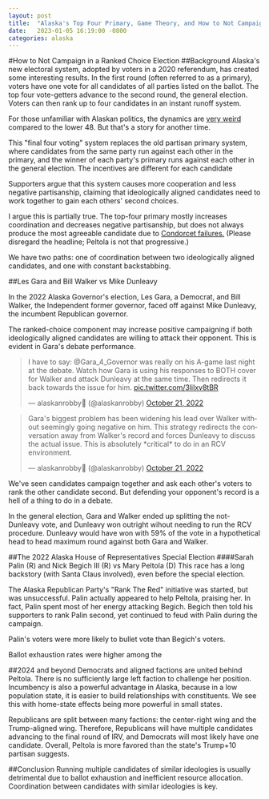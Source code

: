 ```yaml
---
layout: post
title:  "Alaska's Top Four Primary, Game Theory, and How to Not Campaign in a Ranked Choice Election"
date:   2023-01-05 16:19:00 -0800
categories: alaska
---
```

#How to Not Campaign in a Ranked Choice Election
##Background
Alaska's new electoral system, adopted by voters in a 2020 referendum, has created some interesting results. In the first round (often referred to as a primary), voters have one vote for all candidates of all parties listed on the ballot. The top four vote-getters advance to the second round, the general election. Voters can then rank up to four candidates in an instant runoff system. 

For those unfamiliar with Alaskan politics, the dynamics are [very weird](https://www.csmonitor.com/USA/Politics/2023/0105/We-re-all-on-the-same-team-Inside-the-Alaska-model-for-US-politics) compared to the lower 48. But that's a story for another time. 

This "final four voting" system replaces the old partisan primary system, where candidates from the same party run against each other in the primary, and the winner of each party's primary runs against each other in the general election. The incentives are different for each candidate

Supporters argue that this system causes more cooperation and less negative partisanship, claiming that ideologically aligned candidates need to work together to gain each others' second choices.

I argue this is partially true. The top-four primary mostly increases coordination and decreases negative partisanship, but does not always produce the most agreeable candidate due to [Condorcet failures.](https://electionscience.org/commentary-analysis/rcv-fools-palin-voters-into-electing-a-progressive-democrat/) (Please disregard the headline; Peltola is not that progressive.)

We have two paths: one of coordination between two ideologically aligned candidates, and one with constant backstabbing.

##Les Gara and Bill Walker vs Mike Dunleavy

In the 2022 Alaska Governor's election, Les Gara, a Democrat, and Bill Walker, the Independent former governor, faced off against Mike Dunleavy, the incumbent Republican governor.

The ranked-choice component may increase positive campaigning if both ideologically aligned candidates are willing to attack their opponent. This is evident in Gara's debate performance.
<blockquote class="twitter-tweet" data-dnt="true" data-theme="light"><p lang="en" dir="ltr">I have to say: @Gara_4_Governor was really on his A-game last night at the debate. Watch how Gara is using his responses to BOTH cover for Walker and attack Dunleavy at the same time. Then redirects it back towards the issue for him. <a href="https://t.co/3lilxv8tBR">pic.twitter.com/3lilxv8tBR</a></p>&mdash; alaskanrobby📍 (@alaskanrobby) <a href="https://twitter.com/alaskanrobby/status/1583260992905314304?ref_src=twsrc%5Etfw">October 21, 2022</a></blockquote> <script async src="https://platform.twitter.com/widgets.js" charset="utf-8"></script> 

<blockquote class="twitter-tweet"><p lang="en" dir="ltr">Gara&#39;s biggest problem has been widening his lead over Walker without seemingly going negative on him. This strategy redirects the conversation away from Walker&#39;s record and forces Dunleavy to discuss the actual issue. This is absolutely *critical* to do in an RCV environment.</p>&mdash; alaskanrobby📍 (@alaskanrobby) <a href="https://twitter.com/alaskanrobby/status/1583260998827651072?ref_src=twsrc%5Etfw">October 21, 2022</a></blockquote> <script async src="https://platform.twitter.com/widgets.js" charset="utf-8"></script> 

We've seen candidates campaign together and ask each other's voters to rank the other candidate second. But defending your opponent's record is a hell of a thing to do in a debate. 

In the general election, Gara and Walker ended up splitting the not-Dunleavy vote, and Dunleavy won outright wihout needing to run the RCV procedure. Dunleavy would have won with 59% of the vote in a hypothetical head to head maximum round against both Gara and Walker. 

##The 2022 Alaska House of Representatives Special Election
####Sarah Palin (R) and Nick Begich III (R) vs Mary Peltola (D)
This race has a long backstory (with Santa Claus involved), even before the special election. 


The Alaska Republican Party's "Rank The Red" initiative was started, but was unsuccessful. Palin actually appeared to help Peltola, praising her. In fact, Palin spent most of her energy attacking Begich. Begich then told his supporters to rank Palin second, yet continued to feud with Palin during the campaign.

Palin's voters were more likely to bullet vote than Begich's voters.

Ballot exhaustion rates were higher among the 

##2024 and beyond
Democrats and aligned factions are united behind Peltola. There is no sufficiently large left faction to challenge her position. Incumbency is also a powerful advantage in Alaska, because in a low population state, it is easier to build relationships with constituents. We see this with home-state effects being more powerful in small states.

Republicans are split between many factions: the center-right wing and the Trump-aligned wing.
Therefore, Republicans will have multiple candidates advancing to the final round of IRV, and Democrats will most likely have one candidate. Overall, Peltola is more favored than the state's Trump+10 partisan suggests.

##Conclusion
Running multiple candidates of similar ideologies is usually detrimental due to ballot exhaustion and inefficient resource allocation. Coordination between candidates with similar ideologies is key. 
